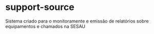 # support-source
Sistema criado para o monitoramente e emissão de relatórios sobre equipamentos e chamados na SESAU
